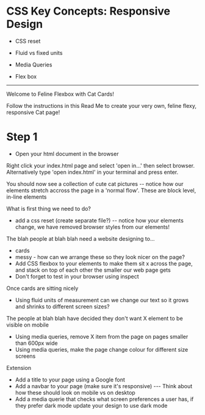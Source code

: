 # CSS Key Concepts: Responsive Design 

- CSS reset

- Fluid vs fixed units

- Media Queries

- Flex box 


------

Welcome to Feline Flexbox with Cat Cards!

Follow the instructions in this Read Me to create your very own, feline flexy, responsive Cat page!

# Step 1

- Open your html document in the browser

Right click your index.html page and select 'open in...' then select browser. Alternatively type 'open index.html' in your terminal and press enter.

You should now see a collection of cute cat pictures
-- notice how our elements stretch accross the page in a 'normal flow'. These are block level, in-line elements 


What is first thing we need to do?
- add a css reset (create separate file?)
-- notice how your elements change, we have removed browser styles from our elements!


The blah people at blah blah need a website designing to...
- cards 
- messy - how can we arrange these so they look nicer on the page?
- Add CSS flexbox to your elements to make them sit x across the page, and stack on top of each other the smaller our web page gets
- Don't forget to test in your browser using inspect

Once cards are sitting nicely
- Using fluid units of measurement can we change our text so it grows and shrinks to different screen sizes?

The people at blah blah have decided they don't want X element to be visible on mobile
- Using media queries, remove X item from the page on pages smaller than 600px wide
- Using media queries, make the page change colour for different size screens 

Extension
- Add a title to your page using a Google font
- Add a navbar to your page (make sure it's responsive)
--- Think about how these should look on mobile vs on desktop
- Add a media querie that checks what screen preferences a user has, if they prefer dark mode update your design to use dark mode

